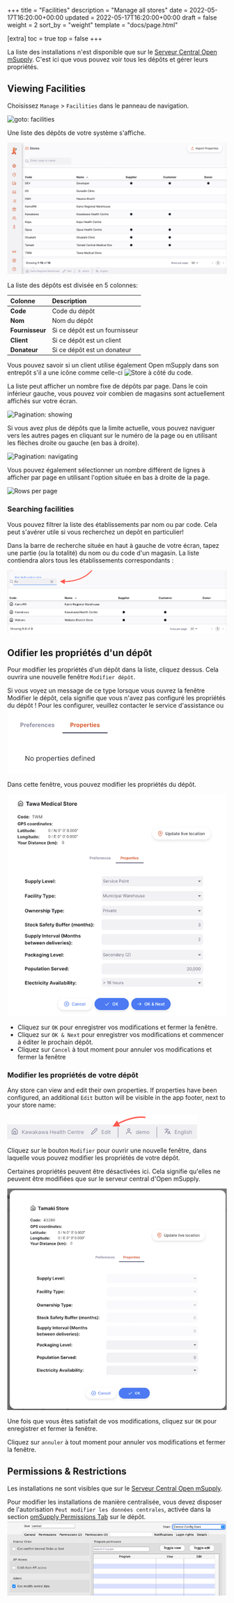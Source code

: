 +++
title = "Facilities"
description = "Manage all stores"
date = 2022-05-17T16:20:00+00:00
updated = 2022-05-17T16:20:00+00:00
draft = false
weight = 2
sort_by = "weight"
template = "docs/page.html"

[extra]
toc = true
top = false
+++

La liste des installations n'est disponible que sur le [Serveur Central Open mSupply](/docs/getting_started/central-server). C'est ici que vous pouvez voir tous les dépôts et gérer leurs propriétés.

## Viewing Facilities

Choisissez `Manage` > `Facilities` dans le panneau de navigation.

![goto: facilities](images/goto_facilities.png)

Une liste des dépôts de votre système s'affiche.

![facility list](images/facilities.png)

La liste des dépôts est divisée en 5 colonnes:

| Colonne         | Description                    |
| :-------------- | :----------------------------- |
| **Code**        | Code du dépôt                  |
| **Nom**         | Nom du dépôt                   |
| **Fournisseur** | Si ce dépôt est un fournisseur |
| **Client**      | Si ce dépôt est un client      |
| **Donateur**    | Si ce dépôt est un donateur    |

<div class="tip">
Vous pouvez savoir si un client utilise également Open mSupply dans son entrepôt s'il a une icône comme celle-ci <img src="/docs/replenishment/images/is_msupplystoreicon.png" alt="Store" style="width:auto"> à côté du code. 
</div>

La liste peut afficher un nombre fixe de dépôts par page. Dans le coin inférieur gauche, vous pouvez voir combien de magasins sont actuellement affichés sur votre écran.

![Pagination: showing](images/list_showing.png)

Si vous avez plus de dépôts que la limite actuelle, vous pouvez naviguer vers les autres pages en cliquant sur le numéro de la page ou en utilisant les flèches droite ou gauche (en bas à droite).

![Pagination: navigating](images/list_pagenumbers.png)

Vous pouvez également sélectionner un nombre différent de lignes à afficher par page en utilisant l'option située en bas à droite de la page.

![Rows per page](images/rows-per-page-select.png)

### Searching facilities

Vous pouvez filtrer la liste des établissements par nom ou par code. Cela peut s'avérer utile si vous recherchez un depôt en particulier!

Dans la barre de recherche située en haut à gauche de votre écran, tapez une partie (ou la totalité) du nom ou du code d'un magasin. La liste contiendra alors tous les établissements correspondants :

![Facilities filter](images/facilities_filter.png)

## Odifier les propriétés d'un dépôt

Pour modifier les propriétés d'un dépôt dans la liste, cliquez dessus. Cela ouvrira une nouvelle fenêtre `Modifier dépôt`.


Si vous voyez un message de ce type lorsque vous ouvrez la fenêtre Modifier le dépôt, cela signifie que vous n'avez pas configuré les propriétés du dépôt ! Pour les configurer, veuillez contacter le service d'assistance ou 
![Facilities: no properties](images/facilities-no-properties-defined.png)



Dans cette fenêtre, vous pouvez modifier les propriétés du dépôt.

![Edit facility](images/edit_properties.png)

- Cliquez sur `OK` pour enregistrer vos modifications et fermer la fenêtre.
- Cliquez sur `OK & Next` pour enregistrer vos modifications et commencer à éditer le prochain dépôt.
- Cliquez sur `Cancel` à tout moment pour annuler vos modifications et fermer la fenêtre

### Modifier les propriétés de votre dépôt

Any store can view and edit their own properties. If properties have been configured, an additional `Edit` button will be visible in the app footer, next to your store name:

![Footer: store edit](images/footer_store_edit.png)

Cliquez sur le bouton `Modifier` pour ouvrir une nouvelle fenêtre, dans laquelle vous pouvez modifier les propriétés de votre dépôt.

<div class='note'>
Certaines propriétés peuvent être désactivées ici. Cela signifie qu'elles ne peuvent être modifiées que sur le serveur central d'Open mSupply.
</div>

![Edit own store](images/edit_remote_store.png)

Une fois que vous êtes satisfait de vos modifications, cliquez sur `OK` pour enregistrer et fermer la fenêtre.

Cliquez sur `annuler` à tout moment pour annuler vos modifications et fermer la fenêtre.

## Permissions & Restrictions

Les installations ne sont visibles que sur le [Serveur Central Open mSupply](/docs/getting_started/central-server).

Pour modifier les installations de manière centralisée, vous devez disposer de l'autorisation `Peut modifier les données centrales`, activée dans la section [omSupply Permissions Tab](https://docs.msupply.org.nz/admin:managing_users?s[]=permission#omsupply_permissions_tab) sur le dépôt.
![Can Modify Central Data Permission](images/can_modify_central.png)
